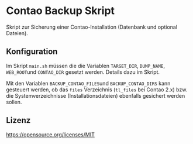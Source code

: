 # Contao Backup Skript

Skript zur Sicherung einer Contao-Installation (Datenbank und optional Dateien).


## Konfiguration

Im Skript `main.sh` müssen die die Variablen `TARGET_DIR`, `DUMP_NAME`, `WEB_ROOT`und `CONTAO_DIR` 
gesetzt werden. Details dazu im Skript. 

Mit den Variablen `BACKUP_CONTAO_FILES`und `BACKUP_CONTAO_DIRS` kann gesteuert werden, ob das `files` Verzeichnis
(`tl_files` bei Contao 2.x) bzw. die Systemverzeichnisse (Installationsdateien) ebenfalls gesichert werden sollen.


## Lizenz 

https://opensource.org/licenses/MIT
